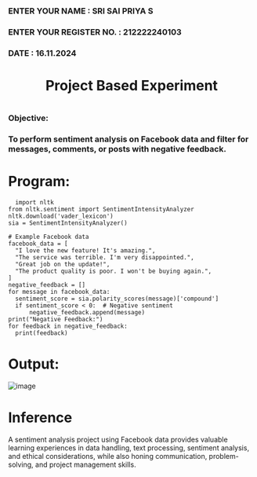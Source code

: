 <H3>ENTER YOUR NAME : SRI SAI PRIYA S</H3>
<H3>ENTER YOUR REGISTER NO. : 212222240103</H3>
<H3>DATE : 16.11.2024</H3>

<H1 Align="center">Project Based Experiment<H1>
<H3>Objective:<H3>
To perform sentiment analysis on Facebook data and filter for messages, comments, or posts with negative feedback.
  
# Program:
  
```
  import nltk
from nltk.sentiment import SentimentIntensityAnalyzer
nltk.download('vader_lexicon')
sia = SentimentIntensityAnalyzer()

# Example Facebook data 
facebook_data = [
  "I love the new feature! It's amazing.",
  "The service was terrible. I'm very disappointed.",
  "Great job on the update!",
  "The product quality is poor. I won't be buying again.",
]
negative_feedback = []
for message in facebook_data:
  sentiment_score = sia.polarity_scores(message)['compound']
  if sentiment_score < 0:  # Negative sentiment
      negative_feedback.append(message)
print("Negative Feedback:")
for feedback in negative_feedback:
  print(feedback)
```

# Output:
![image](https://github.com/user-attachments/assets/0beb7f40-d97d-4290-9b11-27cff4bd6167)

# Inference
A sentiment analysis project using Facebook data provides valuable learning experiences in data handling, text processing, sentiment analysis, and ethical considerations, while also honing communication, problem-solving, and project management skills.
